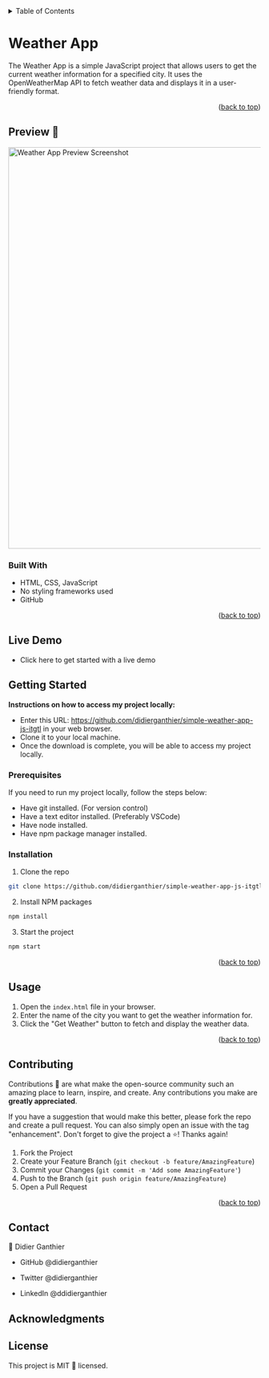 <div id="top"></div>

<!-- TABLE OF CONTENTS -->
<details>
  <summary>Table of Contents</summary>
  <ol>
    <li>
      <a href="#about-the-project">About The Project</a>
      <ul>
        <li><a href="#built-with">Built With</a></li>
      </ul>
    </li>
    <li>
      <a href="#getting-started">Getting Started</a>
      <ul>
        <li><a href="#prerequisites">Prerequisites</a></li>
        <li><a href="#installation">Installation</a></li>
      </ul>
    </li>
    <li><a href="#usage">Usage</a></li>
    <li><a href="#contributing">Contributing</a></li>
    <li><a href="#contact">Contact</a></li>
    <li><a href="#license">License</a></li>
  </ol>
</details>

<!-- ABOUT THE PROJECT -->
# Weather App

The Weather App is a simple JavaScript project that allows users to get the current weather information for a specified city. It uses the OpenWeatherMap API to fetch weather data and displays it in a user-friendly format.

<p align="right">(<a href="#top">back to top</a>)</p>

## Preview 📸
<img width="800" alt="Weather App Preview Screenshot" src="https://img.freepik.com/free-vector/weather-forecast-concept-illustration_114360-1505.jpg?size=626&ext=jpg">


### Built With

- HTML, CSS, JavaScript
- No styling frameworks used
- GitHub

<p align="right">(<a href="#top">back to top</a>)</p>

## Live Demo

- Click here to get started with a live demo

<!-- GETTING STARTED -->
## Getting Started

**Instructions on how to access my project locally:** 
- Enter this URL: https://github.com/didierganthier/simple-weather-app-js-itgtl in your web browser.
- Clone it to your local machine.
- Once the download is complete, you will be able to access my project locally. 

### Prerequisites

If you need to run my project locally, follow the steps below:
* Have git installed. (For version control)
* Have a text editor installed. (Preferably VSCode)
* Have node installed.
* Have npm package manager installed.

### Installation

1. Clone the repo
```sh
git clone https://github.com/didierganthier/simple-weather-app-js-itgtl.git
```
2. Install NPM packages
```sh
npm install
```
3. Start the project
```sh
npm start
```

<p align="right">(<a href="#top">back to top</a>)</p>



<!-- USAGE EXAMPLES -->
## Usage

1. Open the `index.html` file in your browser.
2. Enter the name of the city you want to get the weather information for.
3. Click the "Get Weather" button to fetch and display the weather data.

<p align="right">(<a href="#top">back to top</a>)</p>


<!-- CONTRIBUTING -->
## Contributing

Contributions 🤝 are what make the open-source community such an amazing place to learn, inspire, and create. Any contributions you make are **greatly appreciated**.

If you have a suggestion that would make this better, please fork the repo and create a pull request. You can also simply open an issue with the tag "enhancement".
Don't forget to give the project a ⭐️! Thanks again!

1. Fork the Project
2. Create your Feature Branch (`git checkout -b feature/AmazingFeature`)
3. Commit your Changes (`git commit -m 'Add some AmazingFeature'`)
4. Push to the Branch (`git push origin feature/AmazingFeature`)
5. Open a Pull Request

<p align="right">(<a href="#top">back to top</a>)</p>



<!-- CONTACT -->
## Contact

👤 Didier Ganthier

- GitHub @didierganthier

- Twitter @didierganthier
- LinkedIn @ddidierganthier

## Acknowledgments

## License

This project is MIT  📝 licensed.
